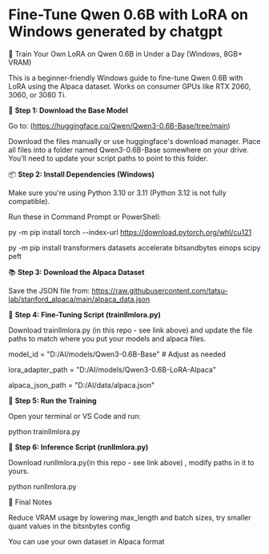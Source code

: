 # Fine-Tune Qwen 0.6B with LoRA on Windows generated by chatgpt
🧠 Train Your Own LoRA on Qwen 0.6B in Under a Day (Windows, 8GB+ VRAM)

This is a beginner-friendly Windows guide to fine-tune Qwen 0.6B with LoRA using the Alpaca dataset. Works on consumer GPUs like RTX 2060, 3060, or 3080 Ti.

📁 **Step 1: Download the Base Model**

Go to: (https://huggingface.co/Qwen/Qwen3-0.6B-Base/tree/main)

Download the files manually or use huggingface's download manager. Place all files into a folder named Qwen3-0.6B-Base somewhere on your drive.
You’ll need to update your script paths to point to this folder.

📦 **Step 2: Install Dependencies (Windows)**

Make sure you're using Python 3.10 or 3.11 (Python 3.12 is not fully compatible).

Run these in Command Prompt or PowerShell:

py -m pip install torch --index-url https://download.pytorch.org/whl/cu121

py -m pip install transformers datasets accelerate bitsandbytes einops scipy peft

📚 **Step 3: Download the Alpaca Dataset**

Save the JSON file from:
https://raw.githubusercontent.com/tatsu-lab/stanford_alpaca/main/alpaca_data.json


🔬 **Step 4: Fine-Tuning Script (trainllmlora.py)**

Download trainllmlora.py (in this repo - see link above) and update the file paths to match where you put your models and alpaca files.

 model_id = "D:/AI/models/Qwen3-0.6B-Base"  # Adjust as needed
 
 lora_adapter_path = "D:/AI/models/Qwen3-0.6B-LoRA-Alpaca"
 
 alpaca_json_path = "D:/AI/data/alpaca.json"

🚀 **Step 5: Run the Training**

Open your terminal or VS Code and run:

python trainllmlora.py

🧰 **Step 6: Inference Script (runllmlora.py)**

Download runllmlora.py(in this repo - see link above) , modify paths in it to yours.

python runllmlora.py

🤔 Final Notes

Reduce VRAM usage by lowering max_length and batch sizes, try smaller quant values in the bitsnbytes config

You can use your own dataset in Alpaca format
